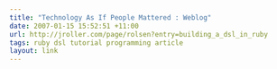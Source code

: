 ```yaml
---
title: "Technology As If People Mattered : Weblog"
date: 2007-01-15 15:52:51 +11:00
url: http://jroller.com/page/rolsen?entry=building_a_dsl_in_ruby
tags: ruby dsl tutorial programming article
layout: link
---
```

